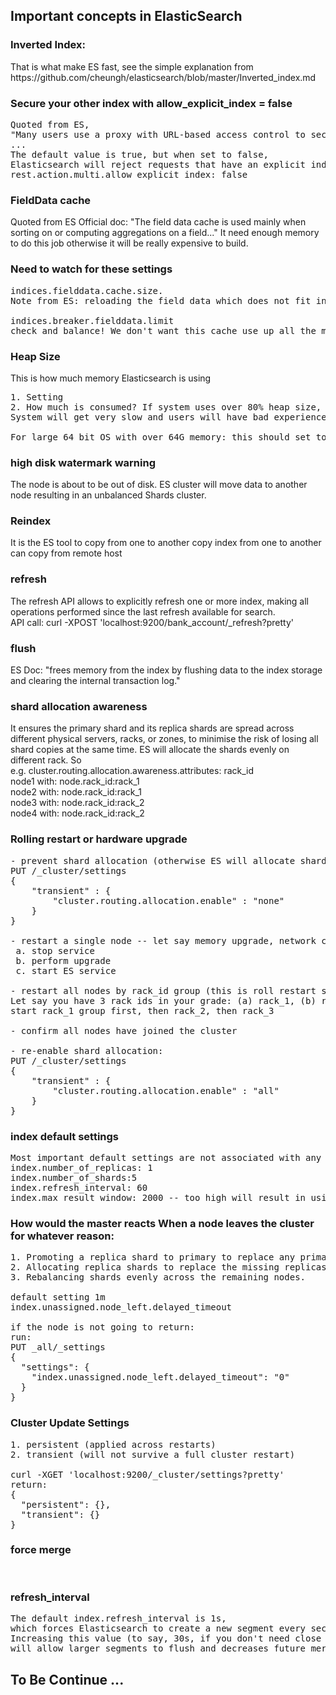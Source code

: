## Important concepts in ElasticSearch
### Inverted Index:
<p>That is what make ES fast, see the simple explanation 
from https://github.com/cheungh/elasticsearch/blob/master/Inverted_index.md</p>

### Secure your other index with allow_explicit_index = false
<pre>
Quoted from ES, 
"Many users use a proxy with URL-based access control to secure access to Elasticsearch indices
...
The default value is true, but when set to false, 
Elasticsearch will reject requests that have an explicit index specified in the request body.
rest.action.multi.allow_explicit_index: false
</pre>
### FieldData cache 
<p>
Quoted from ES Official doc: "The field data cache is used mainly when sorting on or computing aggregations on a field..."  
It need enough memory to do this job otherwise it will be really expensive to build. 
</p>

### Need to watch for these settings
<pre>
indices.fielddata.cache.size.  
Note from ES: reloading the field data which does not fit into your cache will be expensive and perform poorly.   

indices.breaker.fielddata.limit  
check and balance! We don't want this cache use up all the memory on the node.  
</pre>

### Heap Size
This is how much memory Elasticsearch is using
<pre>
1. Setting  
2. How much is consumed? If system uses over 80% heap size, it is in an alarm state. 
System will get very slow and users will have bad experience encountering circuit breaker.  

For large 64 bit OS with over 64G memory: this should set to 31GB.
</pre>

### high disk watermark warning
The node is about to be out of disk. 
ES cluster will move data to another node resulting in an unbalanced Shards cluster.

### Reindex 
It is the ES tool to copy from one to another 
copy index from one to another  
can copy from remote host

### refresh
<p>The refresh API allows to explicitly refresh one or more index, making all operations performed since the last refresh available for search. <br>
 API call: curl -XPOST 'localhost:9200/bank_account/_refresh?pretty'
</p>
 
### flush
ES Doc: "frees memory from the index by flushing data to the index storage and clearing the internal transaction log."

### shard allocation awareness
<p>It ensures the primary shard and its replica shards are spread across different physical servers, racks, or zones, to minimise the risk of losing all shard copies at the same time. ES will allocate the shards evenly on different rack. So <br>
e.g. 
cluster.routing.allocation.awareness.attributes: rack_id<br> 
node1 with: node.rack_id:rack_1 <br>
node2 with: node.rack_id:rack_1 <br>
node3 with: node.rack_id:rack_2 <br>
node4 with: node.rack_id:rack_2 <br>
</p>

### Rolling restart or hardware upgrade
<pre>
- prevent shard allocation (otherwise ES will allocate shard accross other nodes
PUT /_cluster/settings
{
    "transient" : {
        "cluster.routing.allocation.enable" : "none"
    }
}

- restart a single node -- let say memory upgrade, network card upgrade, add harddrive
 a. stop service
 b. perform upgrade
 c. start ES service 

- restart all nodes by rack_id group (this is roll restart step)
Let say you have 3 rack ids in your grade: (a) rack_1, (b) rack_2, (c) rack_3
start rack_1 group first, then rack_2, then rack_3

- confirm all nodes have joined the cluster

- re-enable shard allocation:
PUT /_cluster/settings
{
    "transient" : {
        "cluster.routing.allocation.enable" : "all"
    }
}
</pre>

### index default settings
<pre>
Most important default settings are not associated with any specific index module 
index.number_of_replicas: 1
index.number_of_shards:5
index.refresh_interval: 60
index.max_result_window: 2000 -- too high will result in using heap memory
</pre>

### How would the master reacts When a node leaves the cluster for whatever reason:
<pre>
1. Promoting a replica shard to primary to replace any primaries that were on the missing node.
2. Allocating replica shards to replace the missing replicas (assuming there are enough nodes).
3. Rebalancing shards evenly across the remaining nodes.

default setting 1m
index.unassigned.node_left.delayed_timeout

if the node is not going to return:
run:
PUT _all/_settings
{
  "settings": {
    "index.unassigned.node_left.delayed_timeout": "0"
  }
}
</pre>

### Cluster Update Settings
<pre>
1. persistent (applied across restarts) 
2. transient (will not survive a full cluster restart)

curl -XGET 'localhost:9200/_cluster/settings?pretty'
return:
{
  "persistent": {},
  "transient": {}
}
</pre>

### force merge
<pre>

</pre>

### refresh_interval

<pre>
The default index.refresh_interval is 1s, 
which forces Elasticsearch to create a new segment every second. 
Increasing this value (to say, 30s, if you don't need close to real time data) 
will allow larger segments to flush and decreases future merge pressure.
</pre>

## To Be Continue ...
 
